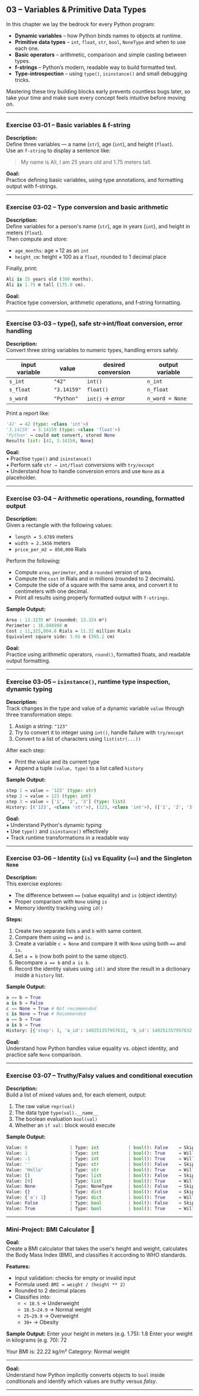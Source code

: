 ## 03 – Variables & Primitive Data Types

In this chapter we lay the bedrock for every Python program:

* **Dynamic variables** – how Python binds names to objects at runtime.
* **Primitive data types** – `int`, `float`, `str`, `bool`, `NoneType` and when to use each one.
* **Basic operators** – arithmetic, comparison and simple casting between types.
* **f‑strings** – Python’s modern, readable way to build formatted text.
* **Type‑introspection** – using `type()`, `isinstance()` and small debugging tricks.

Mastering these tiny building blocks early prevents countless bugs later, so take your time and make sure every concept feels intuitive before moving on.

---
### Exercise 03‑01 – Basic variables & f-string

**Description:**  
Define three variables — a name (`str`), age (`int`), and height (`float`).  
Use an `f-string` to display a sentence like:  
> My name is Ali, I am 25 years old and 1.75 meters tall.

**Goal:**  
Practice defining basic variables, using type annotations, and formatting output with f-strings.

---
### Exercise 03‑02 – Type conversion and basic arithmetic

**Description:**  
Define variables for a person's name (`str`), age in years (`int`), and height in meters (`float`).  
Then compute and store:

- `age_months`: age × 12 as an `int`
- `height_cm`: height × 100 as a `float`, rounded to 1 decimal place

Finally, print:
```python
Ali is 25 years old (300 months).
Ali is 1.75 m tall (175.0 cm).
```

**Goal:**  
Practice type conversion, arithmetic operations, and f‑string formatting.

---
### Exercise 03‑03 – type(), safe str→int/float conversion, error handling

**Description:**  
Convert three string variables to numeric types, handling errors safely.

| input variable | value      | desired conversion | output variable |
|----------------|------------|--------------------|-----------------|
| `s_int`        | `"42"`     | `int()`            | `n_int`         |
| `s_float`      | `"3.14159"`| `float()`          | `n_float`       |
| `s_word`       | `"Python"` | `int()` → *error*  | `n_word = None` |

Print a report like:

```python
'42' → 42 (type: <class 'int'>)
'3.14159' → 3.14159 (type: <class 'float'>)
'Python' → could not convert, stored None
Results list: [42, 3.14159, None]
```

**Goal:**  
• Practise `type()` and `isinstance()`  
• Perform safe `str → int/float` conversions with `try/except`  
• Understand how to handle conversion errors and use `None` as a placeholder.

---
### Exercise 03‑04 – Arithmetic operations, rounding, formatted output

**Description:**  
Given a rectangle with the following values:

- `length = 5.6789` meters
- `width = 2.3456` meters
- `price_per_m2 = 850,000` Rials

Perform the following:

- Compute `area`, `perimeter`, and a `rounded` version of area.
- Compute the `cost` in Rials and in millions (rounded to 2 decimals).
- Compute the side of a square with the same area, and convert it to centimeters with one decimal.
- Print all results using properly formatted output with `f-strings`.

**Sample Output:**
```python
Area : 13.3235 m² (rounded: 13.324 m²)
Perimeter : 16.048998 m
Cost : 11,325,004.8 Rials ≈ 11.32 million Rials
Equivalent square side: 3.65 m (365.2 cm)
```

**Goal:**  
Practice using arithmetic operators, `round()`, formatted floats, and readable output formatting.

---
### Exercise 03‑05 – `isinstance()`, runtime type inspection, dynamic typing

**Description:**  
Track changes in the type and value of a dynamic variable `value` through three transformation steps:

1. Assign a string: `"123"`
2. Try to convert it to integer using `int()`, handle failure with `try/except`
3. Convert to a list of characters using `list(str(...))`

After each step:
- Print the value and its current type
- Append a tuple `(value, type)` to a list called `history`

**Sample Output:**
```python
step 1 → value = '123' (type: str)
step 2 → value = 123 (type: int)
step 3 → value = ['1', '2', '3'] (type: list)
History: [('123', <class 'str'>), (123, <class 'int'>), (['1', '2', '3'], <class 'list'>)]

```

**Goal:**  
• Understand Python's dynamic typing  
• Use `type()` and `isinstance()` effectively  
• Track runtime transformations in a readable way

---
### Exercise 03‑06 – Identity (`is`) vs Equality (`==`) and the Singleton `None`

**Description:**  
This exercise explores:

- The difference between `==` (value equality) and `is` (object identity)
- Proper comparison with `None` using `is`
- Memory identity tracking using `id()`

**Steps:**

1. Create two separate lists `a` and `b` with same content.
2. Compare them using `==` and `is`.
3. Create a variable `c = None` and compare it with `None` using both `==` and `is`.
4. Set `a = b` (now both point to the same object).
5. Recompare `a == b` and `a is b`.
6. Record the identity values using `id()` and store the result in a dictionary inside a `history` list.

**Sample Output:**
```python
a == b → True
a is b → False
c == None → True # Not recommended
c is None → True # Recommended
a == b → True
a is b → True
History: [{'step': 3, 'a_id': 140251357957632, 'b_id': 140251357957632, 'a==b': True, 'a is b': True}]
```

**Goal:**  
Understand how Python handles value equality vs. object identity, and practice safe `None` comparison.

---
### Exercise 03‑07 – Truthy/Falsy values and conditional execution

**Description:**  
Build a list of mixed values and, for each element, output:

1. The raw value `repr(val)`
2. The data type `type(val).__name__`
3. The boolean evaluation `bool(val)`
4. Whether an `if val:` block would execute

**Sample Output:**
```python
Value: 0                | Type: int           | bool(): False    → Skipped in if
Value: 1                | Type: int           | bool(): True     → Will run in if
Value: -1               | Type: int           | bool(): True     → Will run in if
Value: ''               | Type: str           | bool(): False    → Skipped in if
Value: 'Hello'          | Type: str           | bool(): True     → Will run in if
Value: []               | Type: list          | bool(): False    → Skipped in if
Value: [0]              | Type: list          | bool(): True     → Will run in if
Value: None             | Type: NoneType      | bool(): False    → Skipped in if
Value: {}               | Type: dict          | bool(): False    → Skipped in if
Value: {'a': 1}         | Type: dict          | bool(): True     → Will run in if
Value: False            | Type: bool          | bool(): False    → Skipped in if
Value: True             | Type: bool          | bool(): True     → Will run in if
```
---
### Mini‑Project: BMI Calculator 🧮

**Goal:**  
Create a BMI calculator that takes the user's height and weight, calculates the Body Mass Index (BMI), and classifies it according to WHO standards.

**Features:**
- Input validation: checks for empty or invalid input
- Formula used: `BMI = weight / (height ** 2)`
- Rounded to 2 decimal places
- Classifies into:
  - `< 18.5` → Underweight
  - `18.5–24.9` → Normal weight
  - `25–29.9` → Overweight
  - `30+` → Obesity

**Sample Output:**
Enter your height in meters (e.g. 1.75): 1.8
Enter your weight in kilograms (e.g. 70): 72

Your BMI is: 22.22 kg/m²
Category: Normal weight

---

**Goal:**  
Understand how Python implicitly converts objects to `bool` inside conditionals and identify which values are *truthy* versus *falsy*.

---
